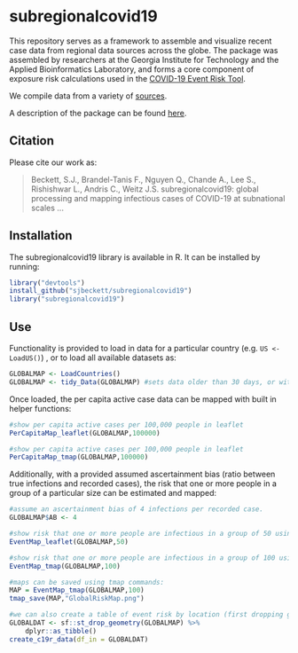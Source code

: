 # subregionalcovid19

This repository serves as a framework to assemble and visualize recent case data from regional data sources across the globe. The package was assembled by researchers at the Georgia Institute for Technology and the Applied Bioinformatics Laboratory, and forms a core component of exposure risk calculations used in the [COVID-19 Event Risk Tool](https://covid19risk.biosci.gatech.edu/).

We compile data from a variety of [sources](https://github.com/sjbeckett/subregionalcovid19/blob/main/DataSources.md).

A description of the package can be found [here](https://github.com/sjbeckett/subregionalcovid19/tree/main/Paper/Paper.pdf).

## Citation

Please cite our work as:
> Beckett, S.J., Brandel-Tanis F., Nguyen Q., Chande A., Lee S., Rishishwar L., Andris C., Weitz J.S. subregionalcovid19: global processing and mapping infectious cases of COVID-19 at subnational scales ...

## Installation

The subregionalcovid19 library is available in R. It can be installed by running:

```R
library("devtools")
install_github("sjbeckett/subregionalcovid19")
library("subregionalcovid19")
```

## Use

Functionality is provided to load in data for a particular country (e.g. `US <- LoadUS()`) , or to load all available datasets as:
```R
GLOBALMAP <- LoadCountries()
GLOBALMAP <- tidy_Data(GLOBALMAP) #sets data older than 30 days, or with negative or zero differences in active cases to NA.
```

Once loaded, the per capita active case data can be mapped with built in helper functions: 
```R
#show per capita active cases per 100,000 people in leaflet
PerCapitaMap_leaflet(GLOBALMAP,100000)

#show per capita active cases per 100,000 people in leaflet
PerCapitaMap_tmap(GLOBALMAP,100000)
```

Additionally, with a provided assumed ascertainment bias (ratio between true infections and recorded cases), the risk that one or more people in a group of a particular size can be estimated and mapped:

```R
#assume an ascertainment bias of 4 infections per recorded case.
GLOBALMAP$AB <- 4 

#show risk that one or more people are infectious in a group of 50 using leaflet
EventMap_leaflet(GLOBALMAP,50)

#show risk that one or more people are infectious in a group of 100 using tmap
EventMap_tmap(GLOBALMAP,100)

#maps can be saved using tmap commands:
MAP = EventMap_tmap(GLOBALMAP,100)
tmap_save(MAP,"GlobalRiskMap.png")

#we can also create a table of event risk by location (first dropping geometry) as:
GLOBALDAT <- sf::st_drop_geometry(GLOBALMAP) %>%
    dplyr::as_tibble()
create_c19r_data(df_in = GLOBALDAT)
```


